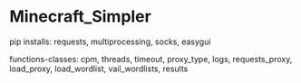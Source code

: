 # Minecraft_Simpler

pip installs:
requests, multiprocessing, socks, easygui

functions-classes:
cpm,
threads,
timeout,
proxy_type,
logs,
requests_proxy,
load_proxy,
load_wordlist,
vail_wordlists,
results
